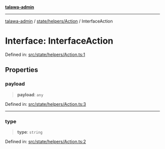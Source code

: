 [**talawa-admin**](../../../../README.md)

***

[talawa-admin](../../../../README.md) / [state/helpers/Action](../README.md) / InterfaceAction

# Interface: InterfaceAction

Defined in: [src/state/helpers/Action.ts:1](https://github.com/bint-Eve/talawa-admin/blob/3ea1bc8148fd1f2efa92a17958ea5a5df0d9cc86/src/state/helpers/Action.ts#L1)

## Properties

### payload

> **payload**: `any`

Defined in: [src/state/helpers/Action.ts:3](https://github.com/bint-Eve/talawa-admin/blob/3ea1bc8148fd1f2efa92a17958ea5a5df0d9cc86/src/state/helpers/Action.ts#L3)

***

### type

> **type**: `string`

Defined in: [src/state/helpers/Action.ts:2](https://github.com/bint-Eve/talawa-admin/blob/3ea1bc8148fd1f2efa92a17958ea5a5df0d9cc86/src/state/helpers/Action.ts#L2)
